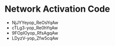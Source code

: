 # Network Activation Code
* NjJYYeyop_ReOsYqAw
* cTLg3-yop_Re0hYqAw
* 9FOplOyop_RfsAgqAw
* LDyzV-yop_Zfw5cqAw